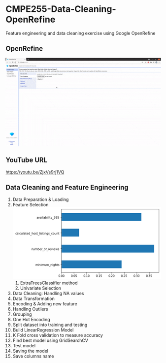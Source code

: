 # CMPE255-Data-Cleaning-OpenRefine
Feature engineering and data cleaning exercise using Google OpenRefine

## OpenRefine
![Data Cleaning using Google OpenRefine](openRefine.gif)
## YouTube URL
https://youtu.be/ZjxVs9rj1VQ

## Data Cleaning and Feature Engineering 

1. Data Preparation & Loading
2. Feature Selection
   ![feature selection](feature-selection-1.png)
   1. ExtraTreesClassifier method
   2. Univariate Selection
3. Data Cleaning: Handling NA values
4. Data Transformation
5. Encoding & Adding new feature
6. Handling Outliers
7. Grouping
8. One Hot Encoding
9.  Split dataset into training and testing
10. Build LinearRegression Model
11. K Fold cross validation to measure accuracy
12. Find best model using GridSearchCV
13. Test model
14. Saving the model
15. Save columns name
